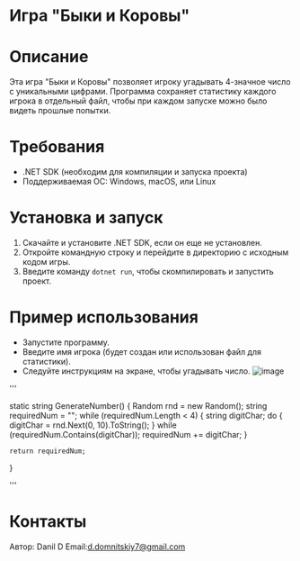 # Игра "Быки и Коровы"

# Описание
Эта игра "Быки и Коровы" позволяет игроку угадывать 4-значное число с уникальными цифрами. Программа сохраняет статистику каждого игрока в отдельный файл, чтобы при каждом запуске можно было видеть прошлые попытки.

# Требования
- .NET SDK (необходим для компиляции и запуска проекта)
- Поддерживаемая ОС: Windows, macOS, или Linux

# Установка и запуск
1. Скачайте и установите .NET SDK, если он еще не установлен.
2. Откройте командную строку и перейдите в директорию с исходным кодом игры.
3. Введите команду `dotnet run`, чтобы скомпилировать и запустить проект.

# Пример использования
- Запустите программу.
- Введите имя игрока (будет создан или использован файл для статистики).
- Следуйте инструкциям на экране, чтобы угадывать число.
  ![image](https://github.com/user-attachments/assets/260e8ca6-10ea-41e0-bdc2-29ea00a122ae)

'''

static string GenerateNumber()
{
    Random rnd = new Random();
    string requiredNum = "";
    while (requiredNum.Length < 4)
    {
        string digitChar;
        do
        {
            digitChar = rnd.Next(0, 10).ToString();
        } while (requiredNum.Contains(digitChar));
        requiredNum += digitChar;
    }

    return requiredNum;

}

'''

# Контакты
Автор: Danil D
Email:d.domnitskiy7@gmail.com
